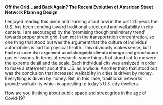 **Off the Grid…and Back Again? The Recent Evolution of American Street Network Planning Design**

I enjoyed reading this piece and learning about how in the past 20 years the U.S. has been trending toward traditional street grid and walkability in city centers. I am encouraged by the “promising though preliminary trend” towards proper street grid. I am not in the transportation concentration, so one thing that stood out was the argument that the culture of individual automobiles is bad for physical health. This obviously makes sense, but I had not seen that argument used alongside climate change and greenhouse gas emissions. In terms of research, some things that stood out to me were the extreme detail and the scale. Each individual city was analyzed in order to make a statement about the U.S. as a whole. Another thing that stood out was the conclusion that increased walkability in cities is driven by money. Everything is driven by money. But, in this case, traditional networks provide walkability which is appealing to today’s U.S. city dwellers. 

How are you thinking about public space and street grids in the age of Covid-19?
